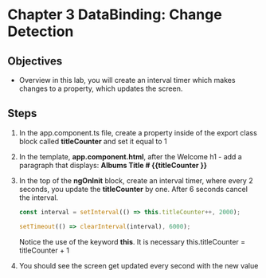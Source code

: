 # Chapter 3 DataBinding: Change Detection

## Objectives

- Overview in this lab, you will create an interval timer which makes changes to a property, which updates the screen.

## Steps

1. In the app.component.ts file, create a property inside of the export class block called **titleCounter** and set it equal to 1

2. In the template, **app.component.html**, after the Welcome h1 - add a paragraph that displays: **Albums Title # {{titleCounter }}**

3. In the top of the **ngOnInit** block, create an interval timer, where every 2 seconds, you update the **titleCounter** by one. After 6 seconds cancel the interval.

   ```javascript
   const interval = setInterval(() => this.titleCounter++, 2000);

   setTimeout(() => clearInterval(interval), 6000);
   ```

   Notice the use of the keyword **this**. It is necessary this.titleCounter = titleCounter + 1

4. You should see the screen get updated every second with the new value
